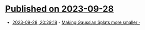 # [Published on 2023-09-28](index.md)

* [2023-09-28, 20:29:18](https://lobste.rs/s/orhck0/making_gaussian_splats_more_smaller) - [Making Gaussian Splats more smaller ·](https://aras-p.info/blog/2023/09/27/Making-Gaussian-Splats-more-smaller/)
